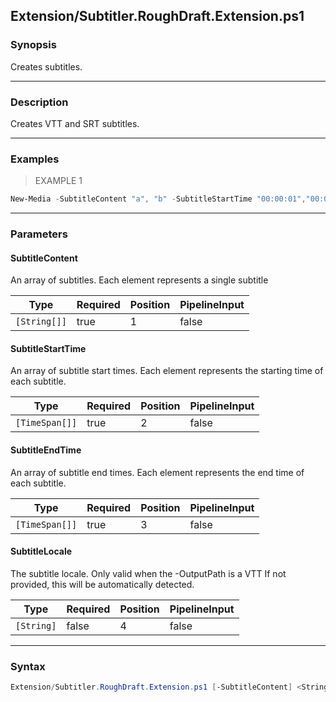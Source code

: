 Extension/Subtitler.RoughDraft.Extension.ps1
--------------------------------------------

### Synopsis
Creates subtitles.

---

### Description

Creates VTT and SRT subtitles.

---

### Examples
> EXAMPLE 1

```PowerShell
New-Media -SubtitleContent "a", "b" -SubtitleStartTime "00:00:01","00:01:01" -SubtitleEndTime "00:01:00", "00:02:00" -OutputPath .\test.srt
```

---

### Parameters
#### **SubtitleContent**
An array of subtitles.
Each element represents a single subtitle

|Type        |Required|Position|PipelineInput|
|------------|--------|--------|-------------|
|`[String[]]`|true    |1       |false        |

#### **SubtitleStartTime**
An array of subtitle start times.
Each element represents the starting time of each subtitle.

|Type          |Required|Position|PipelineInput|
|--------------|--------|--------|-------------|
|`[TimeSpan[]]`|true    |2       |false        |

#### **SubtitleEndTime**
An array of subtitle end times.
Each element represents the end time of each subtitle.

|Type          |Required|Position|PipelineInput|
|--------------|--------|--------|-------------|
|`[TimeSpan[]]`|true    |3       |false        |

#### **SubtitleLocale**
The subtitle locale.  Only valid when the -OutputPath is a VTT
If not provided, this will be automatically detected.

|Type      |Required|Position|PipelineInput|
|----------|--------|--------|-------------|
|`[String]`|false   |4       |false        |

---

### Syntax
```PowerShell
Extension/Subtitler.RoughDraft.Extension.ps1 [-SubtitleContent] <String[]> [-SubtitleStartTime] <TimeSpan[]> [-SubtitleEndTime] <TimeSpan[]> [[-SubtitleLocale] <String>] [<CommonParameters>]
```
